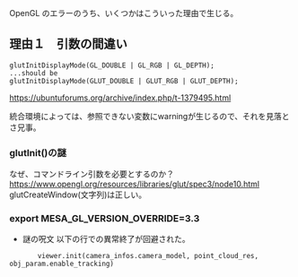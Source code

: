 OpenGL のエラーのうち、いくつかはこういった理由で生じる。

## 理由１　引数の間違い
```
glutInitDisplayMode(GL_DOUBLE | GL_RGB | GL_DEPTH);
...should be
glutInitDisplayMode(GLUT_DOUBLE | GLUT_RGB | GLUT_DEPTH);
```
https://ubuntuforums.org/archive/index.php/t-1379495.html

統合環境によっては、参照できない変数にwarningが生じるので、それを見落とさ兄事。


### glutInit()の謎
なぜ、コマンドライン引数を必要とするのか？
https://www.opengl.org/resources/libraries/glut/spec3/node10.html
glutCreateWindow(文字列)は正しい。

### export MESA_GL_VERSION_OVERRIDE=3.3
- 謎の呪文 以下の行での異常終了が回避された。
```commandline
       viewer.init(camera_infos.camera_model, point_cloud_res, obj_param.enable_tracking)
```

